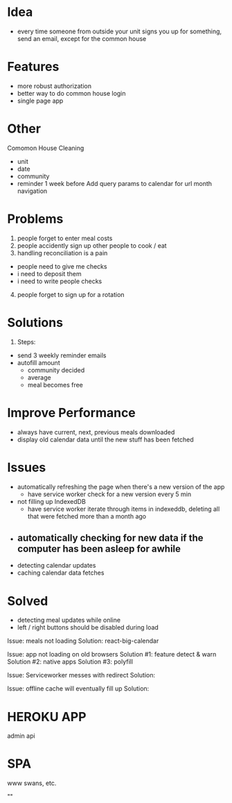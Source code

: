 # Idea

- every time someone from outside your unit signs you up for something, send an email, except for the common house

# Features

- more robust authorization
- better way to do common house login
- single page app

# Other

Comomon House Cleaning

- unit
- date
- community
- reminder 1 week before
  Add query params to calendar for url month navigation

# Problems

1.  people forget to enter meal costs
2.  people accidently sign up other people to cook / eat
3.  handling reconciliation is a pain

- people need to give me checks
- i need to deposit them
- i need to write people checks

4.  people forget to sign up for a rotation

# Solutions

1.  Steps:

- send 3 weekly reminder emails
- autofill amount
  - community decided
  - average
  - meal becomes free

# Improve Performance

- always have current, next, previous meals downloaded
- display old calendar data until the new stuff has been fetched

# Issues

- automatically refreshing the page when there's a new version of the app
  - have service worker check for a new version every 5 min
- not filling up IndexedDB
  - have service worker iterate through items in indexeddb,
    deleting all that were fetched more than a month ago
- ## automatically checking for new data if the computer has been asleep for awhile
- detecting calendar updates
- caching calendar data fetches

# Solved

- detecting meal updates while online
- left / right buttons should be disabled during load

Issue: meals not loading
Solution: react-big-calendar

Issue: app not loading on old browsers
Solution #1: feature detect & warn
Solution #2: native apps
Solution #3: polyfill

Issue: Serviceworker messes with redirect
Solution:

Issue: offline cache will eventually fill up
Solution:

# HEROKU APP

admin
api

# SPA

www
swans, etc.

""
